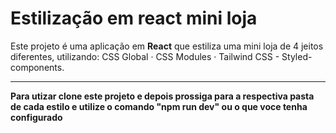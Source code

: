 # Estilização em react mini loja
Este projeto é uma aplicação em **React** que estiliza uma mini loja de 4 jeitos diferentes, utilizando: CSS Global · CSS Modules · Tailwind CSS - Styled-components.
 
---
**Para utizar clone este projeto e depois prossiga para a respectiva pasta de cada estilo e utilize o comando "npm run dev" ou o que voce tenha configurado** 
```sh

